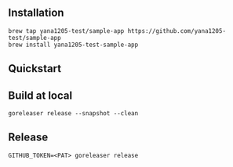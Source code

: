 ## Installation

```
brew tap yana1205-test/sample-app https://github.com/yana1205-test/sample-app
brew install yana1205-test-sample-app
```

## Quickstart

## Build at local
```
goreleaser release --snapshot --clean
```

## Release
```
GITHUB_TOKEN=<PAT> goreleaser release
```